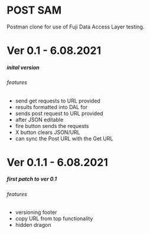 # POST SAM
Postman clone for use of Fuji Data Access Layer testing.

# Ver 0.1 - 6.08.2021
##### inital version
###### features
- send get requests to URL provided
- results formatted into DAL for
- sends post request to URL provided
- after JSON editable
- fire button sends the requests
- X button clears JSON/URL
- can sync the Post URL with the Get URL

# Ver 0.1.1 - 6.08.2021
##### first patch to ver 0.1
###### features
- versioning footer
- copy URL from top functionality
- hidden dragon
